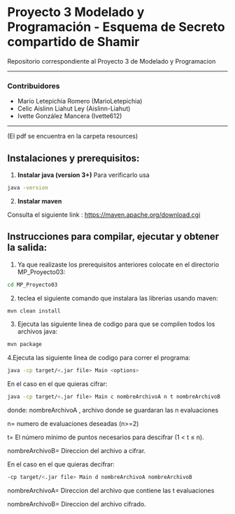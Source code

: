 # Proyecto 3 Modelado y Programación - Esquema de Secreto compartido de Shamir
Repositorio correspondiente al Proyecto 3 de Modelado y Programacion

---
### Contribuidores

-  Mario Letepichia Romero  (MarioLetepichia) 
-  Celic Aislinn Liahut Ley  (Aislinn-Liahut) 
-  Ivette González Mancera   (Ivette612)

---
(El pdf se encuentra en la carpeta resources)
## Instalaciones y prerequisitos:

1. **Instalar java (version 3+)**
Para verificarlo usa 
```bash
java -version
```

2. **Instalar maven**

Consulta el siguiente link : https://maven.apache.org/download.cgi

 

## Instrucciones para compilar, ejecutar  y obtener la salida:
1. Ya que realizaste los prerequisitos anteriores colocate en el directorio MP_Proyecto03:
```bash
cd MP_Proyecto03
```
2. teclea el siguiente comando que instalara las librerias usando maven:
```bash
mvn clean install
```

3. Ejecuta las siguiente linea de codigo para que se compilen todos los archivos java: 
```bash
mvn package
```
4.Ejecuta las siguiente linea de codigo para correr el programa: 
```bash
java -cp target/<.jar file> Main <options>
```

En el caso en el que quieras cifrar:
```bash
java -cp target/<.jar file> Main c nombreArchivoA n t nombreArchivoB
```
donde: 
nombreArchivoA , archivo donde se guardaran las n evaluaciones

n= numero de evaluaciones deseadas (n>=2)

t= El número mínimo de puntos necesarios para descifrar (1 < t ≤ n).

nombreArchivoB= Direccion del archivo a cifrar.

En el caso en el que quieras decifrar:
```bash
-cp target/<.jar file> Main d nombreArchivoA nombreArchivoB
```
nombreArchivoA= Direccion del archivo que contiene las t evaluaciones

nombreArchivoB= Direccion del archivo cifrado.
